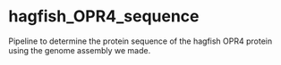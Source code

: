 # hagfish_OPR4_sequence
Pipeline to determine the protein sequence of the hagfish OPR4 protein using the genome assembly we made.
